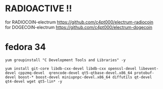 # RADIOACTIVE !!

for RADIOCOIN-electrum https://github.com/c4pt000/electrum-radiocoin
for DOGECOIN-electrum https://github.com/c4pt000/electrum-dogecoin

# fedora 34
```
yum groupinstall "C Development Tools and Libraries" -y

yum install git-core libdb-cxx-devel libdb-cxx openssl-devel libevent-devel cppzmq-devel  qrencode-devel qt5-qtbase-devel.x86_64 protobuf-devel boost-* boost-devel miniupnpc-devel.x86_64 diffutils qt-devel qt4-devel wget qt5-lin* -y
```


